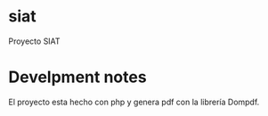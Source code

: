 # siat
Proyecto SIAT

# Develpment notes
El proyecto esta hecho con php y genera pdf con la librería Dompdf.

